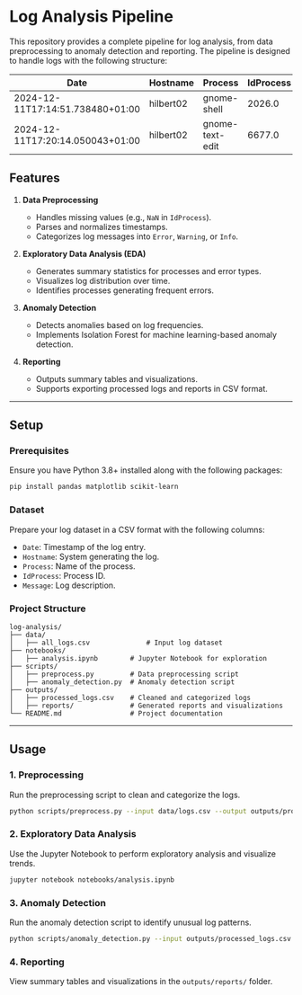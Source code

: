 # Log Analysis Pipeline

This repository provides a complete pipeline for log analysis, from data preprocessing to anomaly detection and
reporting. The pipeline is designed to handle logs with the following structure:

| Date                             | Hostname  | Process         | IdProcess | Message                                           |
|----------------------------------|-----------|-----------------|-----------|---------------------------------------------------|
| 2024-12-11T17:14:51.738480+01:00 | hilbert02 | gnome-shell     | 2026.0    | meta_window_set_stack_position_no_sync: assert... |
| 2024-12-11T17:20:14.050043+01:00 | hilbert02 | gnome-text-edit | 6677.0    | Trying to snapshot GtkGizmo 0x559f9a9e7800 wit... |

## Features

1. **Data Preprocessing**
   - Handles missing values (e.g., `NaN` in `IdProcess`).
   - Parses and normalizes timestamps.
   - Categorizes log messages into `Error`, `Warning`, or `Info`.

2. **Exploratory Data Analysis (EDA)**
   - Generates summary statistics for processes and error types.
   - Visualizes log distribution over time.
   - Identifies processes generating frequent errors.

3. **Anomaly Detection**
   - Detects anomalies based on log frequencies.
   - Implements Isolation Forest for machine learning-based anomaly detection.

4. **Reporting**
   - Outputs summary tables and visualizations.
   - Supports exporting processed logs and reports in CSV format.

---

## Setup

### Prerequisites

Ensure you have Python 3.8+ installed along with the following packages:

```bash
pip install pandas matplotlib scikit-learn
```

### Dataset

Prepare your log dataset in a CSV format with the following columns:

- `Date`: Timestamp of the log entry.
- `Hostname`: System generating the log.
- `Process`: Name of the process.
- `IdProcess`: Process ID.
- `Message`: Log description.

### Project Structure

```plaintext
log-analysis/
├── data/
│   ├── all_logs.csv              # Input log dataset
├── notebooks/
│   ├── analysis.ipynb        # Jupyter Notebook for exploration
├── scripts/
│   ├── preprocess.py         # Data preprocessing script
│   ├── anomaly_detection.py  # Anomaly detection script
├── outputs/
│   ├── processed_logs.csv    # Cleaned and categorized logs
│   ├── reports/              # Generated reports and visualizations
└── README.md                 # Project documentation
```

---

## Usage

### 1. Preprocessing

Run the preprocessing script to clean and categorize the logs.

```bash
python scripts/preprocess.py --input data/logs.csv --output outputs/processed_logs.csv
```

### 2. Exploratory Data Analysis

Use the Jupyter Notebook to perform exploratory analysis and visualize trends.

```bash
jupyter notebook notebooks/analysis.ipynb
```

### 3. Anomaly Detection

Run the anomaly detection script to identify unusual log patterns.

```bash
python scripts/anomaly_detection.py --input outputs/processed_logs.csv --output outputs/anomalies.csv
```

### 4. Reporting

View summary tables and visualizations in the `outputs/reports/` folder.


